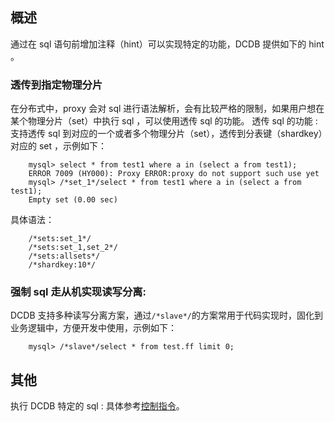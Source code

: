 ## 概述
通过在 sql 语句前增加注释（hint）可以实现特定的功能，DCDB 提供如下的 hint 。

### 透传到指定物理分片
在分布式中，proxy 会对 sql 进行语法解析，会有比较严格的限制，如果用户想在某个物理分片（set）中执行 sql ，可以使用透传 sql 的功能。
透传 sql 的功能 : 支持透传 sql 到对应的一个或者多个物理分片（set），透传到分表键（shardkey）对应的 set ，示例如下：
```
	mysql> select * from test1 where a in (select a from test1);
	ERROR 7009 (HY000): Proxy ERROR:proxy do not support such use yet
	mysql> /*set_1*/select * from test1 where a in (select a from test1);
	Empty set (0.00 sec)
```
具体语法：
```
	/*sets:set_1*/
	/*sets:set_1,set_2*/  
	/*sets:allsets*/
	/*shardkey:10*/
```

### 强制 sql 走从机实现读写分离:

DCDB 支持多种读写分离方案，通过`/*slave*/`的方案常用于代码实现时，固化到业务逻辑中，方便开发中使用，示例如下：
```
	mysql> /*slave*/select * from test.ff limit 0;
```

## 其他
执行 DCDB 特定的 sql : 具体参考[控制指令](https://www.qcloud.com/document/product/557/8768)。
